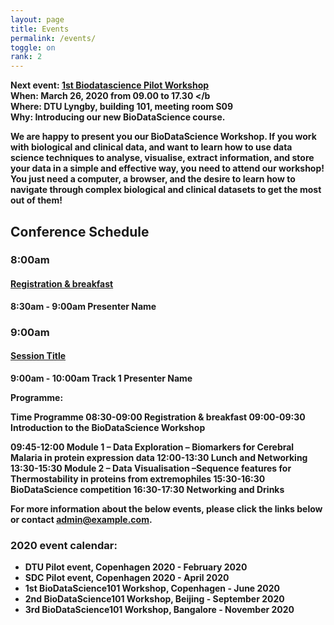 ```yaml
---
layout: page
title: Events
permalink: /events/
toggle: on
rank: 2
---
```


<b> Next event: <a href="{{page.event_page}}">1st Biodatascience Pilot Workshop </a></b>
<br />
<b>When: March 26, 2020  from 09.00 to 17.30 </b
<br />
<b> Where: DTU Lyngby, building 101, meeting room S09 </b>
<br />
<b> Why: Introducing our new BioDataScience course. </b>
    
We are happy to present you our BioDataScience Workshop. If you work with biological and clinical data, and want to learn how to use data science techniques to analyse, visualise, extract information, and store your data in a simple and effective way, you need to attend our workshop!
<br />
You just need a computer, a browser, and the desire to learn how to navigate through complex biological and clinical datasets to get the most out of them!


<h2>Conference Schedule</h2>
<div class="schedule">

  <h3 class="time-slot">8:00am</h3>
  <div class="session session-1 track-1">
    <h4 class="session-title"><a href="#">Registration & breakfast
</a></h4>
    <span class="session-time">8:30am - 9:00am</span>
    <span class="session-presenter">Presenter Name</span>
  </div>
  <!-- Sessions 2, 3, 4 -->

  <h3 class="time-slot">9:00am</h3>
  <div class="session session-5 track-1">
    <h4 class="session-title"><a href="#">Session Title</a></h4>
    <span class="session-time">9:00am - 10:00am</span>
    <span class="session-track">Track 1</span>
    <span class="session-presenter">Presenter Name</span>
  </div>
  <!-- Sessions 6, 7, 8 -->

  <!-- etc... -->

</div> <!-- end .schedule -->


Programme:
 
Time
Programme
08:30-09:00
Registration & breakfast
09:00-09:30
Introduction to the BioDataScience Workshop
 
09:45-12:00
Module 1 – Data Exploration – Biomarkers for Cerebral Malaria in protein expression data
12:00-13:30
Lunch and Networking
13:30-15:30
Module 2 – Data Visualisation –Sequence features for Thermostability in proteins from extremophiles
15:30-16:30
BioDataScience competition
16:30-17:30
Networking and Drinks
 




For more information about the below events, please click the links below or contact **admin@example.com**.


### 2020 event calendar:
- DTU Pilot event, Copenhagen 2020 - February 2020
- SDC Pilot event, Copenhagen 2020 - April 2020
- 1st BioDataScience101 Workshop, Copenhagen - June 2020
- 2nd BioDataScience101 Workshop, Beijing - September 2020
- 3rd BioDataScience101 Workshop, Bangalore - November 2020

<!--
<ul class="post-list">
    {% for post in site.posts reversed %}
      <li>
        <span class="post-meta">{{ post.date | date: "%b %-d, %Y" }}</span>

        <h2>
          <a class="post-link" href="{{ post.url | prepend: site.baseurl }}">{{ post.title }}</a>
        </h2>
      </li>
    {% endfor %}
  </ul>
-->


